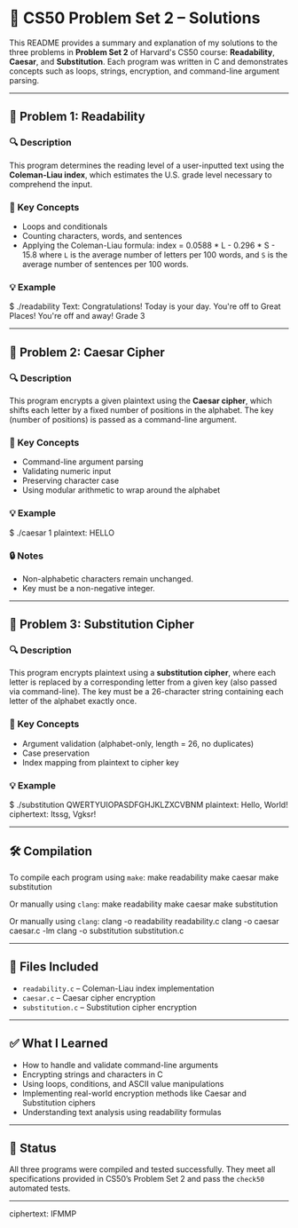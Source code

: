 # 📘 CS50 Problem Set 2 – Solutions

This README provides a summary and explanation of my solutions to the three problems in **Problem Set 2** of Harvard's CS50 course: **Readability**, **Caesar**, and **Substitution**. Each program was written in C and demonstrates concepts such as loops, strings, encryption, and command-line argument parsing.

---

## 📝 Problem 1: Readability

### 🔍 Description
This program determines the reading level of a user-inputted text using the **Coleman-Liau index**, which estimates the U.S. grade level necessary to comprehend the input.

### 📌 Key Concepts
- Loops and conditionals
- Counting characters, words, and sentences
- Applying the Coleman-Liau formula:
index = 0.0588 * L - 0.296 * S - 15.8
where `L` is the average number of letters per 100 words, and `S` is the average number of sentences per 100 words.

### 💡 Example
$ ./readability
Text: Congratulations! Today is your day. You're off to Great Places! You're off and away!
Grade 3

---

## 🔐 Problem 2: Caesar Cipher

### 🔍 Description
This program encrypts a given plaintext using the **Caesar cipher**, which shifts each letter by a fixed number of positions in the alphabet. The key (number of positions) is passed as a command-line argument.

### 📌 Key Concepts
- Command-line argument parsing
- Validating numeric input
- Preserving character case
- Using modular arithmetic to wrap around the alphabet

### 💡 Example
$ ./caesar 1
plaintext: HELLO
### 🔒 Notes
- Non-alphabetic characters remain unchanged.
- Key must be a non-negative integer.

---

## 🔑 Problem 3: Substitution Cipher

### 🔍 Description
This program encrypts plaintext using a **substitution cipher**, where each letter is replaced by a corresponding letter from a given key (also passed via command-line). The key must be a 26-character string containing each letter of the alphabet exactly once.

### 📌 Key Concepts
- Argument validation (alphabet-only, length = 26, no duplicates)
- Case preservation
- Index mapping from plaintext to cipher key

### 💡 Example
$ ./substitution QWERTYUIOPASDFGHJKLZXCVBNM
plaintext: Hello, World!
ciphertext: Itssg, Vgksr!

---

## 🛠 Compilation

To compile each program using `make`:
make readability
make caesar
make substitution

Or manually using `clang`:
make readability
make caesar
make substitution

Or manually using `clang`:
clang -o readability readability.c
clang -o caesar caesar.c -lm
clang -o substitution substitution.c

---

## 📁 Files Included

- `readability.c` – Coleman-Liau index implementation
- `caesar.c` – Caesar cipher encryption
- `substitution.c` – Substitution cipher encryption

---

## ✅ What I Learned

- How to handle and validate command-line arguments
- Encrypting strings and characters in C
- Using loops, conditions, and ASCII value manipulations
- Implementing real-world encryption methods like Caesar and Substitution ciphers
- Understanding text analysis using readability formulas

---

## 💯 Status

All three programs were compiled and tested successfully. They meet all specifications provided in CS50’s Problem Set 2 and pass the `check50` automated tests.

---

ciphertext: IFMMP
